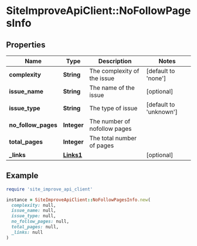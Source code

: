 # SiteImproveApiClient::NoFollowPagesInfo

## Properties

| Name | Type | Description | Notes |
| ---- | ---- | ----------- | ----- |
| **complexity** | **String** | The complexity of the issue | [default to &#39;none&#39;] |
| **issue_name** | **String** | The name of the issue | [optional] |
| **issue_type** | **String** | The type of issue | [default to &#39;unknown&#39;] |
| **no_follow_pages** | **Integer** | The number of nofollow pages |  |
| **total_pages** | **Integer** | The total number of pages |  |
| **_links** | [**Links1**](Links1.md) |  | [optional] |

## Example

```ruby
require 'site_improve_api_client'

instance = SiteImproveApiClient::NoFollowPagesInfo.new(
  complexity: null,
  issue_name: null,
  issue_type: null,
  no_follow_pages: null,
  total_pages: null,
  _links: null
)
```

